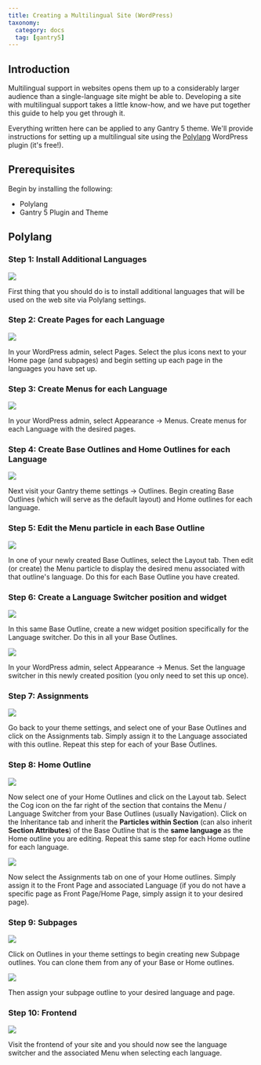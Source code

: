 ```yaml
---
title: Creating a Multilingual Site (WordPress)
taxonomy:
  category: docs
  tag: [gantry5]
---
```


## Introduction

Multilingual support in websites opens them up to a considerably larger audience than a single-language site might be able to. Developing a site with multilingual support takes a little know-how, and we have put together this guide to help you get through it.

Everything written here can be applied to any Gantry 5 theme. We'll provide instructions for setting up a multilingual site using the [Polylang](https://wordpress.org/plugins/polylang/) WordPress plugin (it's free!). 

## Prerequisites

Begin by installing the following:

* Polylang
* Gantry 5 Plugin and Theme

## Polylang

### Step 1: Install Additional Languages

![](polylang/img0.jpg)

First thing that you should do is to install additional languages that will be used on the web site via Polylang settings.

### Step 2: Create Pages for each Language

![](polylang/img1.jpg)

In your WordPress admin, select Pages. Select the plus icons next to your Home page (and subpages) and begin setting up each page in the languages you have set up.

### Step 3: Create Menus for each Language

![](polylang/img2.jpg)

In your WordPress admin, select Appearance -> Menus. Create menus for each Language with the desired pages.

### Step 4: Create Base Outlines and Home Outlines for each Language

![](polylang/img3.jpg)

Next visit your Gantry theme settings -> Outlines. Begin creating Base Outlines (which will serve as the default layout) and Home outlines for each language. 

### Step 5: Edit the Menu particle in each Base Outline 

![](polylang/img4.jpg)

In one of your newly created Base Outlines, select the Layout tab. Then edit (or create) the Menu particle to display the desired menu associated with that outline's language. Do this for each Base Outline you have created.

### Step 6: Create a Language Switcher position and widget

![](polylang/img5.jpg)

In this same Base Outline, create a new widget position specifically for the Language switcher. Do this in all your Base Outlines.

![](polylang/img6.jpg)

In your WordPress admin, select Appearance -> Menus. Set the language switcher in this newly created position (you only need to set this up once).

### Step 7: Assignments

![](polylang/imgx.jpg)

Go back to your theme settings, and select one of your Base Outlines and click on the Assignments tab. Simply assign it to the Language associated with this outline. Repeat this step for each of your Base Outlines.

### Step 8: Home Outline

![](polylang/img7.jpg)

Now select one of your Home Outlines and click on the Layout tab. Select the Cog icon on the far right of the section that contains the Menu / Language Switcher from your Base Outlines (usually Navigation). Click on the Inheritance tab and inherit the **Particles within Section** (can also inherit **Section Attributes**) of the Base Outline that is the **same language** as the Home outline you are editing. Repeat this same step for each Home outline for each language.

![](polylang/img8.jpg)

Now select the Assignments tab on one of your Home outlines. Simply assign it to the Front Page and associated Language (if you do not have a specific page as Front Page/Home Page, simply assign it to your desired page).

### Step 9: Subpages

![](polylang/img9.jpg)

Click on Outlines in your theme settings to begin creating new Subpage outlines. You can clone them from any of your Base or Home outlines.

![](polylang/img10.jpg)

Then assign your subpage outline to your desired language and page.

### Step 10: Frontend

![](polylang/img11.jpg)

Visit the frontend of your site and you should now see the language switcher and the associated Menu when selecting each language. 

<!--## WPML (Premium)

### Step 1: Install Additional Languages

![](wpml/img1.jpg)

First thing that you should do is to install additional languages that will be used on the web site via WPML settings. Set Language switcher options -> How to handle languages without translation to "Link to home of language for missing translations".

### Step 2: Create Pages for each Language

![](wpml/img2.jpg)

In your WordPress admin, select Pages. Select the plus icons next to your Home page (and subpages) and begin setting up each page in the languages you have set up.

### Step 3: Create Menus for each Language

![](wpml/img3.jpg)

In your WordPress admin, select Appearance -> Menus. Create menus for each Language with the desired pages.

### Step 4: Create Base Outlines and Home Outlines for each Language

![](wpml/img4.jpg)

Next visit your Gantry theme settings -> Outlines. Begin creating Base Outlines (which will serve as the default layout) and Home outlines for each language. 

### Step 5: Edit the Menu particle in each Base Outline 

![](wpml/img5.jpg)

In one of your newly created Base Outlines, select the Layout tab. Then edit (or create) the Menu particle to display the desired menu associated with that outline's language. Do this for each Base Outline you have created.

### Step 6: Create a Language Switcher position and widget

![](wpml/img6.jpg)

In this same Base Outline, create a new widget position specifically for the Language switcher. Do this in all your Base Outlines.

![](wpml/img7.jpg)

In your WordPress admin, select Appearance -> Menus. Set the language switcher in this newly created position (you only need to set this up once).

### Step 7: Assignments

![](wpml/imgx.jpg)

Go back to your theme settings, and select one of your Base Outlines and click on the Assignments tab. Assign it to Single Page (Assignments -> Page Context -> Single Page) and also the Language associated with this outline. Repeat this step for each of your Base Outlines.

### Step 8: Home Outline

![](wpml/img8.jpg)

Now select one of your Home Outlines and click on the Layout tab. Select the Cog icon on the far right of the section that contains the Menu / Language Switcher from your Base Outlines (usually Navigation). Click on the Inheritance tab and inherit the **Particles within Section** (can also inherit **Section Attributes**) of the Base Outline that is the **same language** as the Home outline you are editing. Repeat this same step for each Home outline for each language.

![](wpml/img9.jpg)

Now select the Assignments tab on one of your Home outlines. Simply assign it to the Front Page and associated Language (if you do not have a specific page as Front Page/Home Page, simply assign it to your desired page).

### Step 9: Subpages

![](wpml/img10.jpg)

Click on Outlines in your theme settings to begin creating new Subpage outlines. You can clone them from any of your Base or Home outlines.

![](wpml/img11.jpg)

Then assign it to your desired language and page.

### Step 10: Frontend

![](wpml/img12.jpg)

Visit the frontend of your site and you should now see the language switcher and the associated Menu when selecting each language.-->
